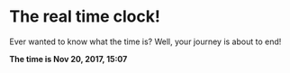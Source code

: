 # The real time clock!

Ever wanted to know what the time is? Well, your journey is about to end!

**The time is Nov 20, 2017, 15:07**